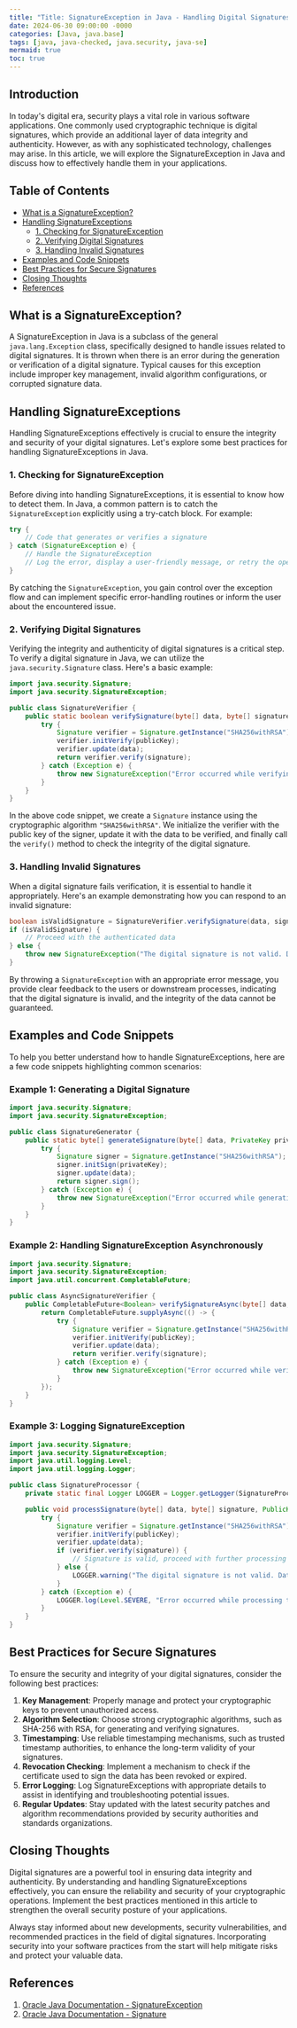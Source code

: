 ```yaml
---
title: "Title: SignatureException in Java - Handling Digital Signatures with Confidence"
date: 2024-06-30 09:00:00 -0000
categories: [Java, java.base]
tags: [java, java-checked, java.security, java-se]
mermaid: true
toc: true
---
```



## Introduction
In today's digital era, security plays a vital role in various software applications. One commonly used cryptographic technique is digital signatures, which provide an additional layer of data integrity and authenticity. However, as with any sophisticated technology, challenges may arise. In this article, we will explore the SignatureException in Java and discuss how to effectively handle them in your applications.

## Table of Contents
- [What is a SignatureException?](#what-is-a-signatureexception)
- [Handling SignatureExceptions](#handling-signatureexceptions)
  - [1. Checking for SignatureException](#checking-for-signatureexception)
  - [2. Verifying Digital Signatures](#verifying-digital-signatures)
  - [3. Handling Invalid Signatures](#handling-invalid-signatures)
- [Examples and Code Snippets](#examples-and-code-snippets)
- [Best Practices for Secure Signatures](#best-practices-for-secure-signatures)
- [Closing Thoughts](#closing-thoughts)
- [References](#references)

## What is a SignatureException?
A SignatureException in Java is a subclass of the general `java.lang.Exception` class, specifically designed to handle issues related to digital signatures. It is thrown when there is an error during the generation or verification of a digital signature. Typical causes for this exception include improper key management, invalid algorithm configurations, or corrupted signature data.

## Handling SignatureExceptions
Handling SignatureExceptions effectively is crucial to ensure the integrity and security of your digital signatures. Let's explore some best practices for handling SignatureExceptions in Java.

### 1. Checking for SignatureException
Before diving into handling SignatureExceptions, it is essential to know how to detect them. In Java, a common pattern is to catch the `SignatureException` explicitly using a try-catch block. For example:

```java
try {
    // Code that generates or verifies a signature
} catch (SignatureException e) {
    // Handle the SignatureException
    // Log the error, display a user-friendly message, or retry the operation
}
```

By catching the `SignatureException`, you gain control over the exception flow and can implement specific error-handling routines or inform the user about the encountered issue.

### 2. Verifying Digital Signatures
Verifying the integrity and authenticity of digital signatures is a critical step. To verify a digital signature in Java, we can utilize the `java.security.Signature` class. Here's a basic example:

```java
import java.security.Signature;
import java.security.SignatureException;

public class SignatureVerifier {
    public static boolean verifySignature(byte[] data, byte[] signature, PublicKey publicKey) throws SignatureException {
        try {
            Signature verifier = Signature.getInstance("SHA256withRSA");
            verifier.initVerify(publicKey);
            verifier.update(data);
            return verifier.verify(signature);
        } catch (Exception e) {
            throw new SignatureException("Error occurred while verifying the digital signature.", e);
        }
    }
}
```

In the above code snippet, we create a `Signature` instance using the cryptographic algorithm `"SHA256withRSA"`. We initialize the verifier with the public key of the signer, update it with the data to be verified, and finally call the `verify()` method to check the integrity of the digital signature.

### 3. Handling Invalid Signatures
When a digital signature fails verification, it is essential to handle it appropriately. Here's an example demonstrating how you can respond to an invalid signature:

```java
boolean isValidSignature = SignatureVerifier.verifySignature(data, signature, publicKey);
if (isValidSignature) {
    // Proceed with the authenticated data
} else {
    throw new SignatureException("The digital signature is not valid. Data may have been tampered with.");
}
```

By throwing a `SignatureException` with an appropriate error message, you provide clear feedback to the users or downstream processes, indicating that the digital signature is invalid, and the integrity of the data cannot be guaranteed.

## Examples and Code Snippets
To help you better understand how to handle SignatureExceptions, here are a few code snippets highlighting common scenarios:

### Example 1: Generating a Digital Signature
```java
import java.security.Signature;
import java.security.SignatureException;

public class SignatureGenerator {
    public static byte[] generateSignature(byte[] data, PrivateKey privateKey) throws SignatureException {
        try {
            Signature signer = Signature.getInstance("SHA256withRSA");
            signer.initSign(privateKey);
            signer.update(data);
            return signer.sign();
        } catch (Exception e) {
            throw new SignatureException("Error occurred while generating the digital signature.", e);
        }
    }
}
```

### Example 2: Handling SignatureException Asynchronously
```java
import java.security.Signature;
import java.security.SignatureException;
import java.util.concurrent.CompletableFuture;

public class AsyncSignatureVerifier {
    public CompletableFuture<Boolean> verifySignatureAsync(byte[] data, byte[] signature, PublicKey publicKey) {
        return CompletableFuture.supplyAsync(() -> {
            try {
                Signature verifier = Signature.getInstance("SHA256withRSA");
                verifier.initVerify(publicKey);
                verifier.update(data);
                return verifier.verify(signature);
            } catch (Exception e) {
                throw new SignatureException("Error occurred while verifying the digital signature.", e);
            }
        });
    }
}
```

### Example 3: Logging SignatureException
```java
import java.security.Signature;
import java.security.SignatureException;
import java.util.logging.Level;
import java.util.logging.Logger;

public class SignatureProcessor {
    private static final Logger LOGGER = Logger.getLogger(SignatureProcessor.class.getName());

    public void processSignature(byte[] data, byte[] signature, PublicKey publicKey) {
        try {
            Signature verifier = Signature.getInstance("SHA256withRSA");
            verifier.initVerify(publicKey);
            verifier.update(data);
            if (verifier.verify(signature)) {
                // Signature is valid, proceed with further processing
            } else {
                LOGGER.warning("The digital signature is not valid. Data may have been tampered with.");
            }
        } catch (Exception e) {
            LOGGER.log(Level.SEVERE, "Error occurred while processing the digital signature.", e);
        }
    }
}
```

## Best Practices for Secure Signatures
To ensure the security and integrity of your digital signatures, consider the following best practices:

1. **Key Management**: Properly manage and protect your cryptographic keys to prevent unauthorized access.
2. **Algorithm Selection**: Choose strong cryptographic algorithms, such as SHA-256 with RSA, for generating and verifying signatures.
3. **Timestamping**: Use reliable timestamping mechanisms, such as trusted timestamp authorities, to enhance the long-term validity of your signatures.
4. **Revocation Checking**: Implement a mechanism to check if the certificate used to sign the data has been revoked or expired.
5. **Error Logging**: Log SignatureExceptions with appropriate details to assist in identifying and troubleshooting potential issues.
6. **Regular Updates**: Stay updated with the latest security patches and algorithm recommendations provided by security authorities and standards organizations.

## Closing Thoughts
Digital signatures are a powerful tool in ensuring data integrity and authenticity. By understanding and handling SignatureExceptions effectively, you can ensure the reliability and security of your cryptographic operations. Implement the best practices mentioned in this article to strengthen the overall security posture of your applications.

Always stay informed about new developments, security vulnerabilities, and recommended practices in the field of digital signatures. Incorporating security into your software practices from the start will help mitigate risks and protect your valuable data.

## References
1. [Oracle Java Documentation - SignatureException](https://docs.oracle.com/en/java/javase/11/docs/api/java.base/java/security/SignatureException.html)
2. [Oracle Java Documentation - Signature](https://docs.oracle.com/en/java/javase/11/docs/api/java.base/java/security/Signature.html)